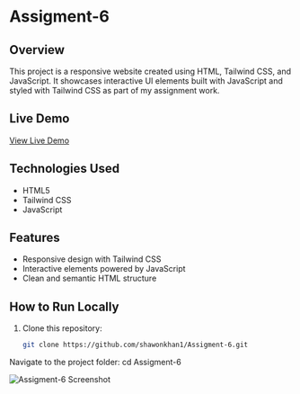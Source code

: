 # Assigment-6

## Overview
This project is a responsive website created using HTML, Tailwind CSS, and JavaScript. It showcases interactive UI elements built with JavaScript and styled with Tailwind CSS as part of my assignment work.

## Live Demo
[View Live Demo](https://shawonkhan1.github.io/Assigment-6/)

## Technologies Used
- HTML5
- Tailwind CSS
- JavaScript

## Features
- Responsive design with Tailwind CSS
- Interactive elements powered by JavaScript
- Clean and semantic HTML structure

## How to Run Locally
1. Clone this repository:
   ```bash
   git clone https://github.com/shawonkhan1/Assigment-6.git


Navigate to the project folder:
cd Assigment-6


![Assigment-6 Screenshot](https://raw.githubusercontent.com/shawonkhan1/Assigment-6/assets/ss.png)

